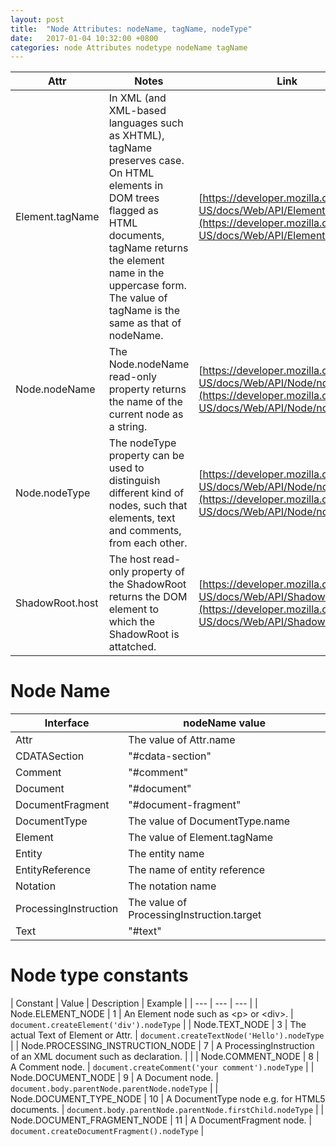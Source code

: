 ```yaml
---
layout: post
title:  "Node Attributes: nodeName, tagName, nodeType"
date:   2017-01-04 10:32:00 +0800
categories: node Attributes nodetype nodeName tagName
---
```


| Attr | Notes | Link |
| --- | --- | --- |
| Element.tagName | In XML (and XML-based languages such as XHTML), tagName preserves case. On HTML elements in DOM trees flagged as HTML documents, tagName returns the element name in the uppercase form. The value of tagName is the same as that of nodeName. | [https://developer.mozilla.org/en-US/docs/Web/API/Element/tagName](https://developer.mozilla.org/en-US/docs/Web/API/Element/tagName) |
| Node.nodeName | The Node.nodeName read-only property returns the name of the current node as a string. | [https://developer.mozilla.org/en-US/docs/Web/API/Node/nodeName](https://developer.mozilla.org/en-US/docs/Web/API/Node/nodeName) |
| Node.nodeType | The nodeType property can be used to distinguish different kind of nodes, such that elements, text and comments, from each other. | [https://developer.mozilla.org/en-US/docs/Web/API/Node/nodeType](https://developer.mozilla.org/en-US/docs/Web/API/Node/nodeType) |
| ShadowRoot.host | The host read-only property of the ShadowRoot returns the DOM element to which the ShadowRoot is attatched. | [https://developer.mozilla.org/en-US/docs/Web/API/ShadowRoot/host](https://developer.mozilla.org/en-US/docs/Web/API/ShadowRoot/host) |


# Node Name
| Interface | nodeName value |
| --- | --- |
| Attr | The value of Attr.name |
| CDATASection | "#cdata-section" |
| Comment | "#comment" |
| Document | "#document" |
| DocumentFragment | "#document-fragment" |
| DocumentType | The value of DocumentType.name |
| Element | The value of Element.tagName |
| Entity | The entity name |
| EntityReference | The name of entity reference |
| Notation | The notation name |
| ProcessingInstruction | The value of ProcessingInstruction.target |
| Text | "#text" |

# Node type constants
| Constant | Value | Description | Example |
| --- | --- | --- |
| Node.ELEMENT_NODE	| 1	 | An Element node such as &lt;p> or &lt;div>. | `document.createElement('div').nodeType` |
| Node.TEXT_NODE	| 3	 | The actual Text of Element or Attr. | `document.createTextNode('Hello').nodeType` |
| Node.PROCESSING_INSTRUCTION_NODE	| 7	 | A ProcessingInstruction of an XML document such as <?xml-stylesheet ... ?> declaration. | |
| Node.COMMENT_NODE	| 8	 | A Comment node. | `document.createComment('your comment').nodeType` |
| Node.DOCUMENT_NODE	| 9	 | A Document node. | `document.body.parentNode.parentNode.nodeType` |
| Node.DOCUMENT_TYPE_NODE	| 10 | 	A DocumentType node e.g. <!DOCTYPE html> for HTML5  documents. | `document.body.parentNode.parentNode.firstChild.nodeType` |
| Node.DOCUMENT_FRAGMENT_NODE	| 11 | 	A DocumentFragment node. | `document.createDocumentFragment().nodeType` |
